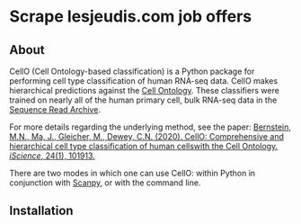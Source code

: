 # Scrape lesjeudis.com job offers &nbsp; 
## About

CellO (Cell Ontology-based classification) is a Python package for performing cell type classification of human RNA-seq data. CellO makes hierarchical predictions against the [Cell Ontology]([http://www.obofoundry.org/ontology/cl.html](https://lesjeudis.com/en)). These classifiers were trained on nearly all of the human primary cell, bulk RNA-seq data in the [Sequence Read Archive](https://www.ncbi.nlm.nih.gov/sra).

For more details regarding the underlying method, see the paper:
[Bernstein, M.N., Ma, J., Gleicher, M., Dewey, C.N. (2020). CellO: Comprehensive and hierarchical cell type classification of human cellswith the Cell Ontology. *iScience*, 24(1), 101913.](https://www.sciencedirect.com/science/article/pii/S258900422031110X) 

There are two modes in which one can use CellO: within Python in conjunction with [Scanpy](), or with the command line. 

## Installation


